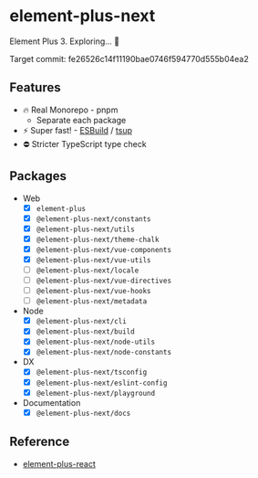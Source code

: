 # element-plus-next

Element Plus 3. Exploring... 🧭

Target commit: fe26526c14f11190bae0746f594770d555b04ea2

## Features

- 🔥 Real Monorepo - pnpm
  - Separate each package
- ⚡️ Super fast! - [ESBuild](https://esbuild.github.io/) / [tsup](https://github.com/egoist/tsup)
- ⛔️ Stricter TypeScript type check

## Packages

- Web
  - [x] `element-plus`
  - [x] `@element-plus-next/constants`
  - [x] `@element-plus-next/utils`
  - [x] `@element-plus-next/theme-chalk`
  - [x] `@element-plus-next/vue-components`
  - [x] `@element-plus-next/vue-utils`
  - [ ] `@element-plus-next/locale`
  - [ ] `@element-plus-next/vue-directives`
  - [ ] `@element-plus-next/vue-hooks`
  - [ ] `@element-plus-next/metadata`
- Node
  - [x] `@element-plus-next/cli`
  - [x] `@element-plus-next/build`
  - [x] `@element-plus-next/node-utils`
  - [x] `@element-plus-next/node-constants`
- DX
  - [x] `@element-plus-next/tsconfig`
  - [x] `@element-plus-next/eslint-config`
  - [x] `@element-plus-next/playground`
- Documentation
  - [x] `@element-plus-next/docs`

## Reference

- [element-plus-react](https://github.com/sxzz/element-plus-react)
